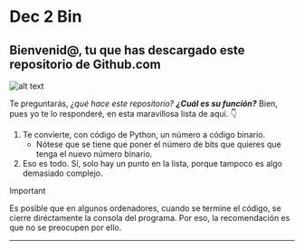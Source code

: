 # Dec 2 Bin
 
## Bienvenid@, tu que has descargado este repositorio de Github.com
![alt text](https://extraconfidencial.com/wp-content/uploads/2021/02/codigo_binario.jpg)

Te preguntarás, *¿qué hace este repositorio?* ***¿Cuál es su función?***
Bien, pues yo te lo responderé, en esta maravillosa lista de aquí. 👇 

1. Te convierte, con código de Python, un número a código binario.
   - Nótese que se tiene que poner el número de bits que quieres que tenga el nuevo número binario.
2. Eso es todo. Sí, solo hay un punto en la lista, porque tampoco es algo demasiado complejo.

> [!IMPORTANT] 
> Es posible que en algunos ordenadores, cuando se termine el código, se cierre diréctamente la consola del programa. Por eso, la recomendación es que no se preocupen por ello.
---
